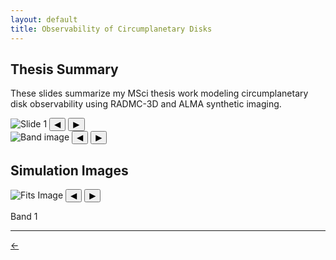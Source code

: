 ```yaml
---
layout: default
title: Observability of Circumplanetary Disks
---
```

## Thesis Summary

These slides summarize my MSci thesis work modeling circumplanetary disk observability using RADMC-3D and ALMA synthetic imaging.


<div class="carousel" data-carousel="slides">
  <img class="carousel-image" src="{{ site.baseurl }}/assets/images/slides/slide1.png" alt="Slide 1" />
  <button class="carousel-btn prev">&#9664;</button>
  <button class="carousel-btn next">&#9654;</button>
</div>


<!-- === FIRST CAROUSEL === -->
<div class="carousel" data-carousel="1">
  <img class="carousel-image" src="{{ site.baseurl }}/assets/images/CPD_images/band 1.png" alt="Band image" />
  <button class="carousel-btn prev">&#9664;</button>
  <button class="carousel-btn next">&#9654;</button>
</div>



## Simulation Images




<!-- === SECOND CAROUSEL === -->
<div class="carousel" data-carousel="2">
  <img class="carousel-image" src="{{ site.baseurl }}/assets/images/CPD_images/C10_1_36000_pwv1.fits-image-2025-04-04-23-41-49.png" alt="Fits Image" />
  <button class="carousel-btn prev">&#9664;</button>
  <button class="carousel-btn next">&#9654;</button>
  <p class="carousel-caption">Band 1</p>
</div>





<script>
  document.addEventListener("DOMContentLoaded", function () {
    const imageSets = {
      1: [
        "{{ site.baseurl }}/assets/images/CPD_images/band 1.png",
        "{{ site.baseurl }}/assets/images/CPD_images/band 3.png",
        "{{ site.baseurl }}/assets/images/CPD_images/band 4.png",
        "{{ site.baseurl }}/assets/images/CPD_images/band 5.png",
        "{{ site.baseurl }}/assets/images/CPD_images/band 6.png",
        "{{ site.baseurl }}/assets/images/CPD_images/band 7.png",
        "{{ site.baseurl }}/assets/images/CPD_images/band 8.png",
        "{{ site.baseurl }}/assets/images/CPD_images/band 9.png",
        "{{ site.baseurl }}/assets/images/CPD_images/band 10.png"
      ],
      2: [
        "{{ site.baseurl }}/assets/images/CPD_images/C10_1_36000_pwv1.fits-image-2025-04-04-23-41-49.png",
        "{{ site.baseurl }}/assets/images/CPD_images/C10_3_36000_pwv1.fits-image-2025-04-04-23-42-51.png",
        "{{ site.baseurl }}/assets/images/CPD_images/C10_4_36000_pwv1.fits-image-2025-04-04-23-44-20.png",
        "{{ site.baseurl }}/assets/images/CPD_images/C10_5_36000_pwv1.fits-image-2025-04-04-23-45-34.png",
        "{{ site.baseurl }}/assets/images/CPD_images/C10_6_36000_pwv1.fits-image-2025-04-04-23-47-28.png",
        "{{ site.baseurl }}/assets/images/CPD_images/C10_7_36000_pwv1.fits-image-2025-04-04-23-48-47.png",
        "{{ site.baseurl }}/assets/images/CPD_images/C10_8_36000_pwv1.fits-image-2025-04-04-23-50-02.png",
        "{{ site.baseurl }}/assets/images/CPD_images/C10_9_36000_pwv1.fits-image-2025-04-04-23-51-46.png",
        "{{ site.baseurl }}/assets/images/CPD_images/C10_10_36000_pwv1.fits-image-2025-04-04-23-52-38.png"
      ],
      slides: [
        "{{ site.baseurl }}/assets/images/slides/slide1.png",
        "{{ site.baseurl }}/assets/images/slides/slide2.png",
        "{{ site.baseurl }}/assets/images/slides/slide3.png",
        "{{ site.baseurl }}/assets/images/slides/slide4.png",
        "{{ site.baseurl }}/assets/images/slides/slide5.png",
        "{{ site.baseurl }}/assets/images/slides/slide6.png",
        "{{ site.baseurl }}/assets/images/slides/slide7.png",
        "{{ site.baseurl }}/assets/images/slides/slide8.png",
        "{{ site.baseurl }}/assets/images/slides/slide9.png",
        "{{ site.baseurl }}/assets/images/slides/slide10.png",
        "{{ site.baseurl }}/assets/images/slides/slide11.png",
        "{{ site.baseurl }}/assets/images/slides/slide12.png",
        "{{ site.baseurl }}/assets/images/slides/slide13.png",
        "{{ site.baseurl }}/assets/images/slides/slide14.png",
        "{{ site.baseurl }}/assets/images/slides/slide15.png"
      ]    
    };

    const captions = {
      2: [
        "Band 1",
        "Band 3",
        "Band 4",
        "Band 5",
        "Band 6",
        "Band 7",
        "Band 8",
        "Band 9",
        "Band 10"
      ]
    };

    document.querySelectorAll("[data-carousel]").forEach((carousel) => {
      const id = carousel.getAttribute("data-carousel");
      const images = imageSets[id];
      const hasCaptions = captions[id] !== undefined;
      let index = 0;

      const img = carousel.querySelector(".carousel-image");
      const caption = hasCaptions ? carousel.querySelector(".carousel-caption") : null;

      function updateCarousel() {
        img.src = images[index];
        if (caption) caption.textContent = captions[id][index];
      }

      carousel.querySelector(".prev").addEventListener("click", () => {
        index = (index - 1 + images.length) % images.length;
        updateCarousel();
      });

      carousel.querySelector(".next").addEventListener("click", () => {
        index = (index + 1) % images.length;
        updateCarousel();
      });
    });
  });
</script>

---

<a href="{{ site.baseurl }}/experience/" class="back-link">← </a>
